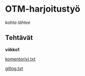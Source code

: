 # OTM-harjoitustyö
*kohta lähtee*

## Tehtävät

**viikko1**

[komentorivi.txt](laskarit/viikko1/komentorivi.txt)

[gitlog.txt](laskarit/viikko1/gitlog.txt)
